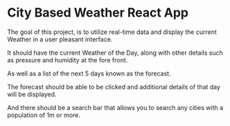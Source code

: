 # City Based Weather React App

The goal of this project, is to utilize real-time data and display the current Weather in a user pleasant interface.

It should have the current Weather of the Day, along with other details such as pressure and humidity at the fore front.

As well as a list of the next 5 days known as the forecast.

The forecast should be able to be clicked and additional details of that day will be displayed.

And there should be a search bar that allows you to search any cities with a population of 1m or more.
